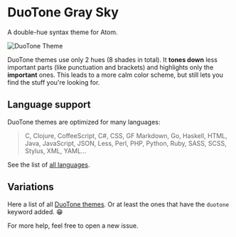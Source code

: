 # DuoTone Gray Sky

A double-hue syntax theme for Atom.

<!-- Don't forget to update the screenshot -->
![DuoTone
Theme](https://github.com/simurai/duotone-syntax/raw/master/docs/screenshot.png)

DuoTone themes use only 2 hues (8 shades in total). It __tones down__ less
important parts (like punctuation and brackets) and highlights only the
__important__ ones. This leads to a more calm color scheme, but still lets you
find the stuff you're looking for.

## Language support

DuoTone themes are optimized for many languages:

> C, Clojure, CoffeeScript, C#, CSS, GF Markdown, Go, Haskell, HTML, Java,
> JavaScript, JSON, Less, Perl, PHP, Python, Ruby, SASS, SCSS, Stylus, XML,
> YAML...

See the list of [all languages](/styles/languages).

## Variations

Here a list of all [DuoTone
themes](https://atom.io/themes/search?utf8=%E2%9C%93&q=keyword:duotone). Or at
least the ones that have the `duotone` keyword added. :grin:

For more help, feel free to open a new issue.
